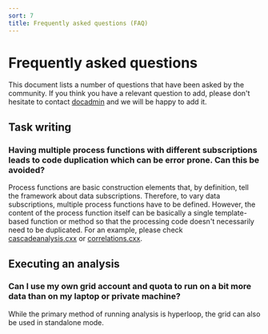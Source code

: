 ```yaml
---
sort: 7
title: Frequently asked questions (FAQ)
---
```


# Frequently asked questions

This document lists a number of questions that have been asked by the community. If you think you have a relevant question to add, please don't hesitate to contact <a href = "mailto:
paul.buhler@cern.ch">docadmin</a> and we will be happy to add it. 

## Task writing

### Having multiple process functions with different subscriptions leads to code duplication which can be error prone. Can this be avoided? 

Process functions are basic construction elements that, by definition, tell the framework about data subscriptions. 
Therefore, to vary data subscriptions, multiple process functions have to be defined. However, the content of the 
process function itself can be basically a single template-based function or method so that the processing code doesn't
necessarily need to be duplicated. For an example, please check  
[cascadeanalysis.cxx](https://github.com/AliceO2Group/O2Physics/blob/master/PWGLF/Tasks/cascadeanalysis.cxx) or 
[correlations.cxx](https://github.com/AliceO2Group/O2Physics/blob/master/PWGCF/Tasks/correlations.cxx).

## Executing an analysis 

### Can I use my own grid account and quota to run on a bit more data than on my laptop or private machine? 

While the primary method of running analysis is hyperloop, the grid can also be used in standalone mode. <documentation 
being written> 

